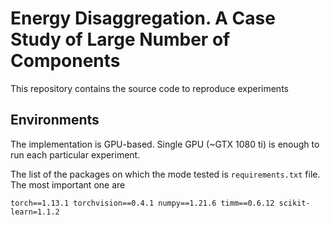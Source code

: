 # Energy Disaggregation. A Case Study of Large Number of Components

This repository contains the source code to reproduce experiments 


## Environments 

The implementation is GPU-based. Single GPU (~GTX 1080 ti) is enough to run each particular experiment. 

The list of the packages on which the mode tested is `requirements.txt` file. The most important one are

`torch==1.13.1 torchvision==0.4.1 numpy==1.21.6 timm==0.6.12 scikit-learn=1.1.2`

